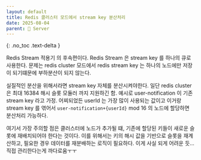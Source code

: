 ```yaml
---
layout: default
title: Redis 클러스터 모드에서 stream key 분산처리
date: 2025-08-04
parent: 📌 Server
---
```


{: .no_toc .text-delta }

Redis Stream 적용기 의 후속편이다. Redis Stream 은 stream key 를 하나의 큐로 사용한다. 문제는 redis cluster 모드에서 redis stream key 는 하나의 노드에만 저장이 되기떄문에 부하분산이 되지 않는다.

실질적인 분산을 위해서라면 stream key 자체를 분산시켜야한다. 일단 redis cluster 은 최대 16384 해시 슬롯 모듈러 까지 지원하긴 함. 예시로 user-notification 이 기존 stream key 라고 가정. 어찌되었든 userId 는 가장 많이 사용되는 값이고 이거랑 stream key 를 엮어서 `user-notification+{userId}` mod 16 의 노드에 할당하면 분산처리 가능하다.

여기서 가장 주의할 점은 클러스터에 노드가 추가될 떄, 기존에 할당된 키들이 새로운 슬롯에 재배치되어야 한다는 것이다. 이를 위해서는 키의 해시 값을 기반으로 슬롯을 재계산하고, 필요한 경우 데이터를 재분배하는 로직이 필요하다. 이게 사실 되게 어려운 듯... 직접 관리한다는게 까다로움ㅜㅜ
